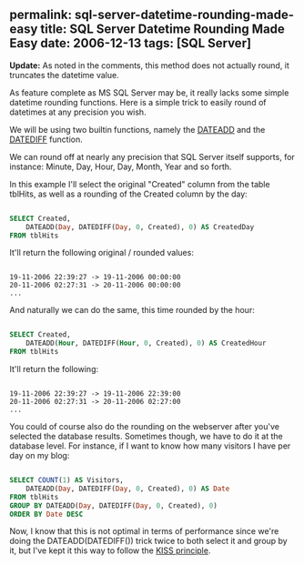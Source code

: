 permalink: sql-server-datetime-rounding-made-easy
title: SQL Server Datetime Rounding Made Easy
date: 2006-12-13
tags: [SQL Server]
---
**Update:** As noted in the comments, this method does not actually round, it truncates the datetime value.

<!-- more -->

As feature complete as MS SQL Server may be, it really lacks some simple datetime rounding functions. Here is a simple trick to easily round of datetimes at any precision you wish.

We will be using two builtin functions, namely the [DATEADD](http://msdn.microsoft.com/library/default.asp?url=/library/en-us/tsqlref/ts_da-db_3vtw.asp) and the [DATEDIFF](http://msdn.microsoft.com/library/default.asp?url=/library/en-us/tsqlref/ts_da-db_5vxi.asp) function.

We can round off at nearly any precision that SQL Server itself supports, for instance: Minute, Day, Hour, Day, Month, Year and so forth.

In this example I'll select the original "Created" column from the table tblHits, as well as a rounding of the Created column by the day:

```sql

SELECT Created,
	DATEADD(Day, DATEDIFF(Day, 0, Created), 0) AS CreatedDay
FROM tblHits

```

It'll return the following original / rounded values:

```

19-11-2006 22:39:27 -> 19-11-2006 00:00:00
20-11-2006 02:27:31 -> 20-11-2006 00:00:00
...

```

And naturally we can do the same, this time rounded by the hour:

```sql

SELECT Created,
	DATEADD(Hour, DATEDIFF(Hour, 0, Created), 0) AS CreatedHour
FROM tblHits

```

It'll return the following:

```

19-11-2006 22:39:27 -> 19-11-2006 22:39:00
20-11-2006 02:27:31 -> 20-11-2006 02:27:00
...

```

You could of course also do the rounding on the webserver after you've selected the database results. Sometimes though, we have to do it at the database level. For instance, if I want to know how many visitors I have per day on my blog:

```sql

SELECT COUNT(1) AS Visitors,
	DATEADD(Day, DATEDIFF(Day, 0, Created), 0) AS Date
FROM tblHits
GROUP BY DATEADD(Day, DATEDIFF(Day, 0, Created), 0)
ORDER BY Date DESC

```

Now, I know that this is not optimal in terms of performance since we're doing the DATEADD(DATEDIFF()) trick twice to both select it and group by it, but I've kept it this way to follow the [KISS principle](http://en.wikipedia.org/wiki/KISS_principle).
